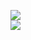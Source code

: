 [![](https://img.shields.io/badge/Made%20With-Github%20Spray-lightgrey.svg?style=for-the-badge&logo=github)](https://github.com/Annihil/github-spray#23448)  
[![](https://i.imgur.com/2DrTn0Z.gif)](https://github.com/Annihil/github-spray)